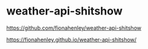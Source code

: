 # weather-api-shitshow

https://github.com/fionahenley/weather-api-shitshow

https://fionahenley.github.io/weather-api-shitshow/

